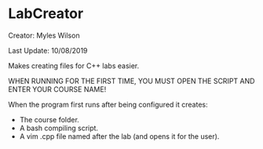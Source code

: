 # LabCreator
Creator: Myles Wilson

Last Update: 10/08/2019

Makes creating files for C++ labs easier.

WHEN RUNNING FOR THE FIRST TIME, YOU MUST OPEN THE SCRIPT AND ENTER YOUR COURSE NAME!

When the program first runs after being configured it creates:
* The course folder.
* A bash compiling script.
* A vim .cpp file named after the lab (and opens it for the user).
